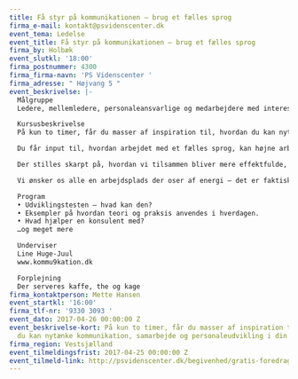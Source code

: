 ```yaml
---
title: Få styr på kommunikationen – brug et fælles sprog
firma_e-mail: kontakt@psvidenscenter.dk
event_tema: Ledelse
event_title: Få styr på kommunikationen – brug et fælles sprog
firma_by: Holbæk
event_slutkl: '18:00'
firma_postnummer: 4300
firma_firma-navn: 'PS Videnscenter '
firma_adresse: " Højvang 5 "
event_beskrivelse: |-
  Målgruppe
  Ledere, mellemledere, personaleansvarlige og medarbejdere med interesse for samarbejde og udvikling.

  Kursusbeskrivelse
  På kun to timer, får du masser af inspiration til, hvordan du kan nytænke kommunikation, samarbejde og personaleudvikling i din organisation.

  Du får input til, hvordan arbejdet med et fælles sprog, kan højne arbejdsglæden og kvaliteten i arbejdet på din arbejdsplads.

  Der stilles skarpt på, hvordan vi tilsammen bliver mere effektfulde, fx ved at bruge vores forskelligheder konstruktivt og sætte ord på hvilke arbejdsopgaver der giver energi og hvilke der dræner os for energi.

  Vi ønsker os alle en arbejdsplads der oser af energi – det er faktisk muligt! ved at bruge de rigtige værktøjer.

  Program
  • Udviklingstesten – hvad kan den?
  • Eksempler på hvordan teori og praksis anvendes i hverdagen.
  • Hvad hjælper en konsulent med?
  …og meget mere

  Underviser
  Line Huge-Juul
  www.kommu9kation.dk

  Forplejning
  Der serveres kaffe, the og kage
firma_kontaktperson: Mette Hansen
event_startkl: '16:00'
firma_tlf-nr: '9330 3093 '
event_dato: 2017-04-26 00:00:00 Z
event_beskrivelse-kort: På kun to timer, får du masser af inspiration til, hvordan
  du kan nytænke kommunikation, samarbejde og personaleudvikling i din organisation.
firma_region: Vestsjælland
event_tilmeldingsfrist: 2017-04-25 00:00:00 Z
event_tilmeld-link: http://psvidenscenter.dk/begivenhed/gratis-foredrag-faa-styr-paa-kommunikationen-brug-faelles-sprog-2/
---
```



